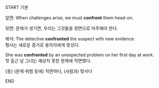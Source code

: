 START
기본

앞면:
When challenges arise, we must **confront** them head-on.

뒷면:
문제가 생기면, 우리는 그것들을 정면으로 마주해야 한다.

해석:
The detective **confronted** the suspect with new evidence.  
형사는 새로운 증거로 용의자에게 맞섰다.

She was **confronted** by an unexpected problem on her first day at work.  
첫 출근 날 그녀는 예상치 못한 문제에 직면했다.

{동} (문제·위험 등에) 직면하다, (사람과) 맞서다
<!--ID: 1749293616267-->
END